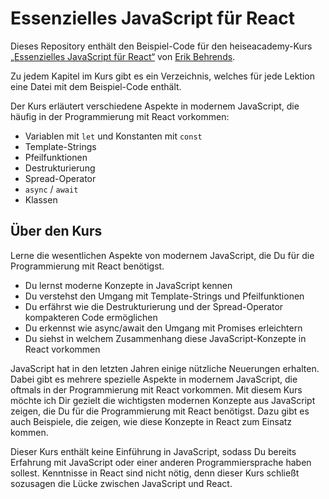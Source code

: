 # Essenzielles JavaScript für React

Dieses Repository enthält den Beispiel-Code für den heiseacademy-Kurs [„Essenzielles JavaScript für React“](https://shop.heise-academy.de/detail/a689f0ee652f46858f7eccde1e612e6a) von [Erik Behrends](https://behrends.io).

Zu jedem Kapitel im Kurs gibt es ein Verzeichnis, welches für jede Lektion eine Datei mit dem Beispiel-Code enthält.

Der Kurs erläutert verschiedene Aspekte in modernem JavaScript, die häufig in der Programmierung mit React vorkommen:

- Variablen mit `let` und Konstanten mit `const`
- Template-Strings
- Pfeilfunktionen
- Destrukturierung
- Spread-Operator
- `async` / `await`
- Klassen 


## Über den Kurs

Lerne die wesentlichen Aspekte von modernem JavaScript, die Du für die Programmierung mit React 
benötigst.

- Du lernst moderne Konzepte in JavaScript kennen
- Du verstehst den Umgang mit Template-Strings und Pfeilfunktionen
- Du erfährst wie die Destrukturierung und der Spread-Operator kompakteren Code ermöglichen
- Du erkennst wie async/await den Umgang mit Promises erleichtern
- Du siehst in welchem Zusammenhang diese JavaScript-Konzepte in React vorkommen 

JavaScript hat in den letzten Jahren einige nützliche Neuerungen erhalten. Dabei gibt es mehrere spezielle
Aspekte in modernem JavaScript, die oftmals in der Programmierung mit React vorkommen. Mit diesem 
Kurs möchte ich Dir gezielt die wichtigsten modernen Konzepte aus JavaScript zeigen, die Du für die 
Programmierung mit React benötigst. Dazu gibt es auch Beispiele, die zeigen, wie diese Konzepte in React 
zum Einsatz kommen.

Dieser Kurs enthält keine Einführung in JavaScript, sodass Du bereits Erfahrung mit JavaScript oder einer 
anderen Programmiersprache haben sollest. Kenntnisse in React sind nicht nötig, denn dieser Kurs 
schließt sozusagen die Lücke zwischen JavaScript und React.

